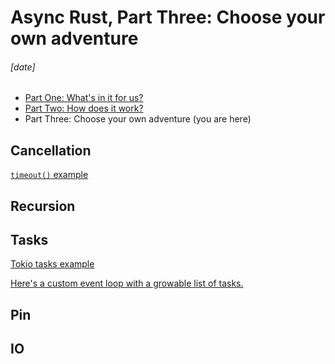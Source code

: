 # Async Rust, Part Three: Choose your own adventure
###### \[date]

- [Part One: What's in it for us?](async_one.html)
- [Part Two: How does it work?](async_two.html)
- Part Three: Choose your own adventure (you are here)

## Cancellation

[`timeout()` example][timeout]

[timeout]: https://play.rust-lang.org/?version=stable&mode=debug&edition=2021&code=use+futures%3A%3Afuture%3B%0Ause+rand%3A%3Aprelude%3A%3A*%3B%0Ause+std%3A%3Afuture%3A%3AFuture%3B%0Ause+std%3A%3Apin%3A%3APin%3B%0Ause+std%3A%3Atask%3A%3A%7BContext%2C+Poll%7D%3B%0Ause+std%3A%3Atime%3A%3ADuration%3B%0A%0Aasync+fn+job%28_n%3A+u64%29+%7B%0A++++let+mut+rng+%3D+rand%3A%3Athread_rng%28%29%3B%0A++++let+sleep_seconds+%3D+rng.gen_range%280.0..100.0%29%3B%0A++++tokio%3A%3Atime%3A%3Asleep%28Duration%3A%3Afrom_secs_f32%28sleep_seconds%29%29.await%3B%0A++++println%21%28%22job+finished+in+%7Bsleep_seconds%3A.3%7D+seconds%22%29%3B%0A%7D%0A%0Astruct+Timeout%3CF%3E+%7B%0A++++sleep%3A+Pin%3CBox%3Ctokio%3A%3Atime%3A%3ASleep%3E%3E%2C%0A++++inner%3A+Pin%3CBox%3CF%3E%3E%2C%0A%7D%0A%0Aimpl%3CF%3A+Future%3E+Future+for+Timeout%3CF%3E+%7B%0A++++type+Output+%3D+Option%3CF%3A%3AOutput%3E%3B%0A%0A++++fn+poll%28mut+self%3A+Pin%3C%26mut+Self%3E%2C+context%3A+%26mut+Context%29+-%3E+Poll%3CSelf%3A%3AOutput%3E+%7B%0A++++++++if+self.sleep.as_mut%28%29.poll%28context%29.is_ready%28%29+%7B%0A++++++++++++Poll%3A%3AReady%28None%29%0A++++++++%7D+else+%7B%0A++++++++++++match+self.inner.as_mut%28%29.poll%28context%29+%7B%0A++++++++++++++++Poll%3A%3APending+%3D%3E+Poll%3A%3APending%2C%0A++++++++++++++++Poll%3A%3AReady%28output%29+%3D%3E+Poll%3A%3AReady%28Some%28output%29%29%2C%0A++++++++++++%7D%0A++++++++%7D%0A++++%7D%0A%7D%0A%0Afn+timeout%3CF%3A+Future%3E%28inner%3A+F%2C+duration%3A+Duration%29+-%3E+Timeout%3CF%3E+%7B%0A++++Timeout+%7B%0A++++++++sleep%3A+Box%3A%3Apin%28tokio%3A%3Atime%3A%3Asleep%28duration%29%29%2C%0A++++++++inner%3A+Box%3A%3Apin%28inner%29%2C%0A++++%7D%0A%7D%0A%0A%23%5Btokio%3A%3Amain%5D%0Aasync+fn+main%28%29+%7B%0A++++println%21%28%22Start+with+a+thousand+jobs.+Each+one+does+a+random+sleep%2C%22%29%3B%0A++++println%21%28%22between+0+and+100+seconds.+Time+out+after+1+second%2C+so+on%22%29%3B%0A++++println%21%28%22average+only+10+jobs+will+finish.%5Cn%22%29%3B%0A++++let+mut+futures+%3D+Vec%3A%3Anew%28%29%3B%0A++++for+n+in+1..%3D1_000+%7B%0A++++++++futures.push%28job%28n%29%29%3B%0A++++%7D%0A++++let+all+%3D+future%3A%3Ajoin_all%28futures%29%3B%0A++++timeout%28all%2C+Duration%3A%3Afrom_secs%281%29%29.await%3B%0A%7D

## Recursion

## Tasks

[Tokio tasks example][tokio_tasks]

[tokio_tasks]: https://play.rust-lang.org/?version=stable&mode=debug&edition=2021&code=use+std%3A%3Atime%3A%3ADuration%3B%0A%0Aasync+fn+job%28n%3A+u64%29+%7B%0A++++tokio%3A%3Atime%3A%3Asleep%28Duration%3A%3Afrom_secs%281%29%29.await%3B%0A++++println%21%28%22finished+job+%7Bn%7D%22%29%3B%0A%7D%0A%0A%23%5Btokio%3A%3Amain%5D%0Aasync+fn+main%28%29+%7B%0A++++println%21%28%22Spawn+10+tasks+in+2+seconds+and+wait+for+all+of+them+to+finish.%5Cn%22%29%3B%0A++++let+mut+task_handles+%3D+Vec%3A%3Anew%28%29%3B%0A++++for+n+in+1..%3D10+%7B%0A++++++++task_handles.push%28tokio%3A%3Atask%3A%3Aspawn%28job%28n%29%29%29%3B%0A++++++++println%21%28%22started+job+%7Bn%7D%22%29%3B%0A++++++++tokio%3A%3Atime%3A%3Asleep%28Duration%3A%3Afrom_millis%28200%29%29.await%3B%0A++++%7D%0A++++for+handle+in+task_handles+%7B%0A++++++++handle.await.unwrap%28%29%3B%0A++++%7D%0A%7D

[Here's a custom event loop with a growable list of tasks.][custom_tasks]

[custom_tasks]: https://play.rust-lang.org/?version=stable&mode=debug&edition=2021&code=use+futures%3A%3Atask%3A%3Anoop_waker_ref%3B%0Ause+std%3A%3Acollections%3A%3ABTreeMap%3B%0Ause+std%3A%3Afuture%3A%3AFuture%3B%0Ause+std%3A%3Apin%3A%3APin%3B%0Ause+std%3A%3Async%3A%3Ampsc%3A%3A%7Bchannel%2C+Sender%7D%3B%0Ause+std%3A%3Async%3A%3A%7BMutex%2C+OnceLock%7D%3B%0Ause+std%3A%3Atask%3A%3A%7BContext%2C+Poll%2C+Waker%7D%3B%0Ause+std%3A%3Atime%3A%3A%7BDuration%2C+Instant%7D%3B%0A%0Astatic+TASK_SENDER%3A+OnceLock%3CSender%3CBoxedFuture%3E%3E+%3D+OnceLock%3A%3Anew%28%29%3B%0Astatic+WAKERS%3A+Mutex%3CBTreeMap%3CInstant%2C+Vec%3CWaker%3E%3E%3E+%3D+Mutex%3A%3Anew%28BTreeMap%3A%3Anew%28%29%29%3B%0A%0Atype+BoxedFuture+%3D+Pin%3CBox%3Cdyn+Future%3COutput+%3D+%28%29%3E+%2B+Send%3E%3E%3B%0A%0Astruct+SleepFuture+%7B%0A++++wake_time%3A+Instant%2C%0A%7D%0A%0Aimpl+Future+for+SleepFuture+%7B%0A++++type+Output+%3D+%28%29%3B%0A%0A++++fn+poll%28self%3A+Pin%3C%26mut+Self%3E%2C+context%3A+%26mut+Context%29+-%3E+Poll%3C%28%29%3E+%7B%0A++++++++if+self.wake_time+%3C%3D+Instant%3A%3Anow%28%29+%7B%0A++++++++++++Poll%3A%3AReady%28%28%29%29%0A++++++++%7D+else+%7B%0A++++++++++++let+mut+wakers_tree+%3D+WAKERS.lock%28%29.unwrap%28%29%3B%0A++++++++++++let+wakers_vec+%3D+wakers_tree.entry%28self.wake_time%29.or_default%28%29%3B%0A++++++++++++wakers_vec.push%28context.waker%28%29.clone%28%29%29%3B%0A++++++++++++Poll%3A%3APending%0A++++++++%7D%0A++++%7D%0A%7D%0A%0Afn+sleep%28duration%3A+Duration%29+-%3E+SleepFuture+%7B%0A++++let+wake_time+%3D+Instant%3A%3Anow%28%29+%2B+duration%3B%0A++++SleepFuture+%7B+wake_time+%7D%0A%7D%0A%0Afn+spawn_task%3CF%3A+Future%3COutput+%3D+%28%29%3E+%2B+Send+%2B+%27static%3E%28future%3A+F%29+%7B%0A++++TASK_SENDER.get%28%29.unwrap%28%29.send%28Box%3A%3Apin%28future%29%29.unwrap%28%29%3B%0A%7D%0A%0Aasync+fn+job%28n%3A+u64%29+%7B%0A++++sleep%28Duration%3A%3Afrom_secs%281%29%29.await%3B%0A++++println%21%28%22finished+job+%7Bn%7D%22%29%3B%0A%7D%0A%0Aasync+fn+async_main%28%29+%7B%0A++++println%21%28%22Spawn+10+tasks+in+2+seconds+and+wait+for+all+of+them+to+finish.%5Cn%22%29%3B%0A++++for+n+in+1..%3D10+%7B%0A++++++++spawn_task%28job%28n%29%29%3B%0A++++++++println%21%28%22started+job+%7Bn%7D%22%29%3B%0A++++++++sleep%28Duration%3A%3Afrom_millis%28200%29%29.await%3B%0A++++%7D%0A++++%2F%2F+NOTE%3A+Tokio+exits+when+the+main+task+is+finished%2C+so+we+need+to+collect+task%0A++++%2F%2F+handles+and+await+them.+Our+implementation+below+continues+until+all+tasks%0A++++%2F%2F+are+finished%2C+so+we+don%27t+need+to+collect+%28or+implement%29+task+handles.%0A%7D%0A%0Afn+main%28%29+%7B%0A++++let+%28task_sender%2C+task_receiver%29+%3D+channel%28%29%3B%0A++++TASK_SENDER.set%28task_sender%29.unwrap%28%29%3B%0A++++let+mut+context+%3D+Context%3A%3Afrom_waker%28noop_waker_ref%28%29%29%3B%0A++++println%21%28%22Start+with+one+task+%28many_jobs%29%2C+which+spawns%22%29%3B%0A++++println%21%28%22ten+other+tasks+%28job%29+in+two+seconds.%5Cn%22%29%3B%0A++++let+mut+tasks%3A+Vec%3CBoxedFuture%3E+%3D+vec%21%5BBox%3A%3Apin%28async_main%28%29%29%5D%3B%0A++++loop+%7B%0A++++++++%2F%2F+Poll+all+existing+tasks%2C+removing+any+that+are+finished.%0A++++++++let+is_pending+%3D+%7Ctask%3A+%26mut+BoxedFuture%7C+task.as_mut%28%29.poll%28%26mut+context%29.is_pending%28%29%3B%0A++++++++tasks.retain_mut%28is_pending%29%3B%0A++++++++%2F%2F+Any+of+the+tasks+we+just+polled+might%27ve+called+spawn_task%28%29+internally.+Drain+the%0A++++++++%2F%2F+TASK_SENDER+channel+into+our+local+tasks+Vec.%0A++++++++while+let+Ok%28mut+task%29+%3D+task_receiver.try_recv%28%29+%7B%0A++++++++++++%2F%2F+Poll+each+new+tasks+once%2C+and+keep+the+ones+that+are+pending.%0A++++++++++++if+task.as_mut%28%29.poll%28%26mut+context%29.is_pending%28%29+%7B%0A++++++++++++++++tasks.push%28task%29%3B%0A++++++++++++%7D%0A++++++++%7D%0A++++++++%2F%2F+If+there+are+no+tasks+left%2C+we%27re+done%21%0A++++++++if+tasks.is_empty%28%29+%7B%0A++++++++++++break%3B%0A++++++++%7D%0A++++++++%2F%2F+Sleep+until+the+next+Waker+is+scheduled+and+then+invoke+Wakers+that+are+ready.%0A++++++++let+mut+wakers_tree+%3D+WAKERS.lock%28%29.unwrap%28%29%3B%0A++++++++let+next_wake+%3D+wakers_tree.keys%28%29.next%28%29.expect%28%22sleep+forever%3F%22%29%3B%0A++++++++std%3A%3Athread%3A%3Asleep%28next_wake.duration_since%28Instant%3A%3Anow%28%29%29%29%3B%0A++++++++while+let+Some%28entry%29+%3D+wakers_tree.first_entry%28%29+%7B%0A++++++++++++if+*entry.key%28%29+%3C%3D+Instant%3A%3Anow%28%29+%7B%0A++++++++++++++++entry.remove%28%29.into_iter%28%29.for_each%28Waker%3A%3Awake%29%3B%0A++++++++++++%7D+else+%7B%0A++++++++++++++++break%3B%0A++++++++++++%7D%0A++++++++%7D%0A++++%7D%0A%7D

## Pin

## IO

